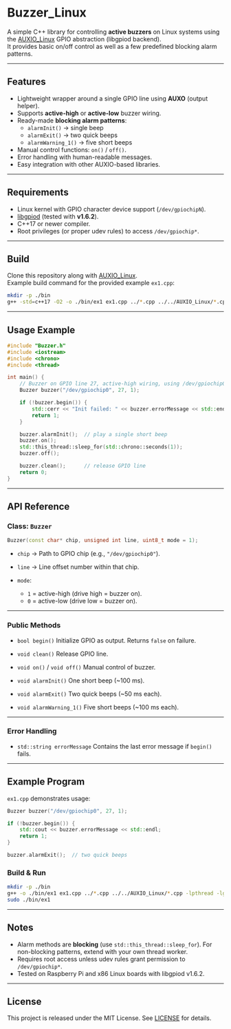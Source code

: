 # Buzzer_Linux

A simple C++ library for controlling **active buzzers** on Linux systems using the [AUXIO_Linux](../AUXIO_Linux) GPIO abstraction (libgpiod backend).  
It provides basic on/off control as well as a few predefined blocking alarm patterns.

---

## Features

- Lightweight wrapper around a single GPIO line using **AUXO** (output helper).
- Supports **active-high** or **active-low** buzzer wiring.
- Ready-made **blocking alarm patterns**:
  - `alarmInit()` → single beep
  - `alarmExit()` → two quick beeps
  - `alarmWarning_1()` → five short beeps
- Manual control functions: `on()` / `off()`.
- Error handling with human-readable messages.
- Easy integration with other AUXIO-based libraries.

---

## Requirements

- Linux kernel with GPIO character device support (`/dev/gpiochipN`).
- [libgpiod](https://git.kernel.org/pub/scm/libs/libgpiod/libgpiod.git) (tested with **v1.6.2**).
- C++17 or newer compiler.
- Root privileges (or proper udev rules) to access `/dev/gpiochip*`.

---

## Build

Clone this repository along with [AUXIO_Linux](../AUXIO_Linux).  
Example build command for the provided example `ex1.cpp`:

```bash
mkdir -p ./bin
g++ -std=c++17 -O2 -o ./bin/ex1 ex1.cpp ../*.cpp ../../AUXIO_Linux/*.cpp -lpthread -lgpiod
````

---

## Usage Example

```cpp
#include "Buzzer.h"
#include <iostream>
#include <chrono>
#include <thread>

int main() {
    // Buzzer on GPIO line 27, active-high wiring, using /dev/gpiochip0
    Buzzer buzzer("/dev/gpiochip0", 27, 1);

    if (!buzzer.begin()) {
        std::cerr << "Init failed: " << buzzer.errorMessage << std::endl;
        return 1;
    }

    buzzer.alarmInit();  // play a single short beep
    buzzer.on();
    std::this_thread::sleep_for(std::chrono::seconds(1));
    buzzer.off();

    buzzer.clean();      // release GPIO line
    return 0;
}
```

---

## API Reference

### Class: `Buzzer`

```cpp
Buzzer(const char* chip, unsigned int line, uint8_t mode = 1);
```

* `chip` → Path to GPIO chip (e.g., `"/dev/gpiochip0"`).
* `line` → Line offset number within that chip.
* `mode`:

  * `1` = active-high (drive high = buzzer on).
  * `0` = active-low (drive low = buzzer on).

---

### Public Methods

* `bool begin()`
  Initialize GPIO as output. Returns `false` on failure.

* `void clean()`
  Release GPIO line.

* `void on()` / `void off()`
  Manual control of buzzer.

* `void alarmInit()`
  One short beep (\~100 ms).

* `void alarmExit()`
  Two quick beeps (\~50 ms each).

* `void alarmWarning_1()`
  Five short beeps (\~100 ms each).

---

### Error Handling

* `std::string errorMessage`
  Contains the last error message if `begin()` fails.

---

## Example Program

`ex1.cpp` demonstrates usage:

```cpp
Buzzer buzzer("/dev/gpiochip0", 27, 1);

if (!buzzer.begin()) {
    std::cout << buzzer.errorMessage << std::endl;
    return 1;
}

buzzer.alarmExit();  // two quick beeps
```

### Build & Run

```bash
mkdir -p ./bin
g++ -o ./bin/ex1 ex1.cpp ../*.cpp ../../AUXIO_Linux/*.cpp -lpthread -lgpiod
sudo ./bin/ex1
```

---

## Notes

* Alarm methods are **blocking** (use `std::this_thread::sleep_for`).
  For non-blocking patterns, extend with your own thread worker.
* Requires root access unless udev rules grant permission to `/dev/gpiochip*`.
* Tested on Raspberry Pi and x86 Linux boards with libgpiod v1.6.2.

---

## License

This project is released under the MIT License.
See [LICENSE](LICENSE) for details.


